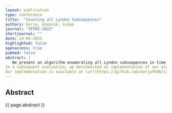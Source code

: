 ```yaml
---
layout: publication
type: conference
title:  "Counting all Lyndon Subsequences"
authors: borja, dominik, hideo
journal: "SPIRE-2022"
shortjournal: ""
date: 24-06-2022
highlighted: false
openaccess: true
pubmed: false
abstract: |
   We present an algorithm enumerating all Lyndon subsequences in time and space linear to the output size.
In a subsequent evaluation, we benchmarked an implementation of our algorithm on all strings of fixed small lengths and alphabet sizes, and could draw a connection between the observed average number of Lyndon subsequences and the expected average number of Lyndon subsequences obtained by Hirakawa et al.
Our implementation is available at \url{https://github.com/borjaf696/LyndonEnumeration}.
---
```


## Abstract

{{ page.abstract }}
